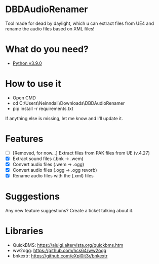 # DBDAudioRenamer
Tool made for dead by daylight, which u can extract files from UE4 and rename the audio files based on XML files!

# What do you need?
- [Python v3.9.0](https://www.python.org/ftp/python/3.10.0/python-3.10.0-amd64.exe)

# How to use it

- Open CMD
- cd C:\Users\Neinndall\Downloads\DBDAudioRenamer
- pip install -r requirements.txt

If anything else is missing, let me know and I'll update it.

# Features
- [ ] [Removed, for now...] Extract files from PAK files from UE (v.4.27)
- [x] Extract sound files (.bnk -> .wem)
- [x] Convert audio files (.wem -> .ogg) 
- [x] Convert audio files (.ogg -> .ogg revorb)
- [x] Rename audio files with the (.xml) files

# Suggestions
Any new feature suggestions? Create a ticket talking about it.

# Libraries
- QuickBMS: https://aluigi.altervista.org/quickbms.htm
- ww2ogg: https://github.com/hcs64/ww2ogg
- bnkextr: https://github.com/eXpl0it3r/bnkextr
